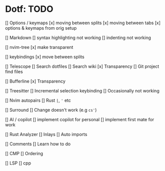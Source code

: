 # Dotf: TODO

[] Options / keymaps
    [x] moving between splits
    [x] moving between tabs
    [x] options & keymaps from orig setup

[] Markdown
    [] syntax highlighting not working
    [] indenting not working

[] nvim-tree
    [x] make transparent

[] keybindings
    [x] move between splits

[] Telescope
    [] Search dotfiles
    [] Search wiki
    [x] Transparency
    [] Git project find files

[] Bufferline
    [x] Transparency

[] Treesitter
    [] Incremental selection keybinding
    [] Occasionally not working

[] Nvim autopairs
    [] Rust `|`, `'` etc

[] Surround
    []  Change doesn't work (e.g `cs'`)

[] AI / copilot
    [] implement copilot for personal
    [] implement first mate for work

[] Rust Analyzer
    [] Inlays
    [] Auto imports

[] Comments
    [] Learn how to do

[] CMP
    [] Ordering

[] LSP
    [] cpp
